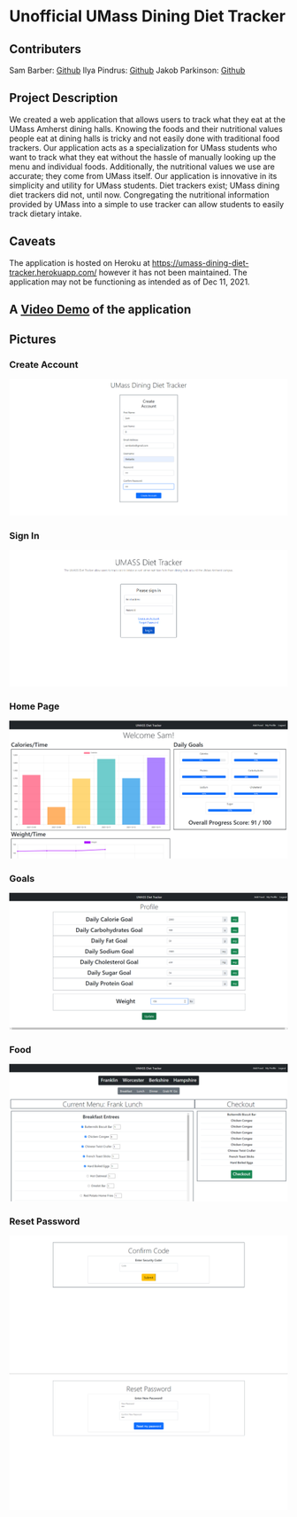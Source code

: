 # Unofficial UMass Dining Diet Tracker

## Contributers
Sam Barber: [Github](https://github.com/18barbers2/) Ilya Pindrus: [Github](https://github.com/ilya-pindrus/) Jakob Parkinson: [Github](https://github.com/jakobparkinson/)

## Project Description

We created a web application that allows users to track what they eat at the UMass Amherst dining halls. Knowing the foods and their nutritional values people eat at dining halls is tricky and not easily done with traditional food trackers. Our application acts as a specialization for UMass students who want to track what they eat without the hassle of manually looking up the menu and individual foods. Additionally, the nutritional values we use are accurate; they come from UMass itself. Our application is innovative in its simplicity and utility for UMass students. Diet trackers exist; UMass dining diet trackers did not, until now. Congregating the nutritional information provided by UMass into a simple to use tracker can allow students to easily track dietary intake.

## Caveats

The application is hosted on Heroku at https://umass-dining-diet-tracker.herokuapp.com/ however it has not been maintained. The application may not be functioning as intended as of Dec 11, 2021.


## A [Video Demo](https://www.youtube.com/watch?v=FfFniUb_e0g&list=PLbTmqqGclWPKulyyrGo2EIt9z1ZfMprdO&index=21) of the application

## Pictures

### Create Account
![Create Account Page](docs/final-res/image09.png)

### Sign In
![Sign-in Page](docs/final-res/image01.png)

### Home Page
![Home Page 1](docs/final-res/image04.png)

### Goals
![Goal Page](docs/final-res/image06.png)

### Food
![Food Page](docs/final-res/image08.png)

### Reset Password
![Reset Password Page 1](docs/final-res/image10.png)
![Reset Password Page 2](docs/final-res/image12.png)
